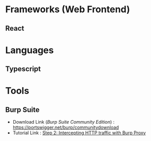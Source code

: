 # Frameworks (Web Frontend)
## React 

# Languages
## Typescript

# Tools
## Burp Suite
- Download Link (*Burp Suite Community Edition*) : https://portswigger.net/burp/communitydownload
- Tutorial Link : [Step 2: Intercepting HTTP traffic with Burp Proxy](https://portswigger.net/burp/documentation/desktop/getting-started/intercepting-http-traffic?utm_source=burp_suite_community&utm_medium=learn_tab&utm_campaign=onboarding)

